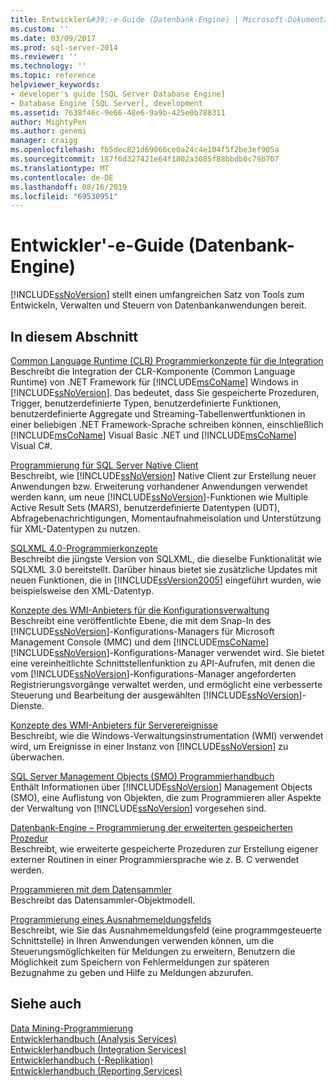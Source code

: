 ```yaml
---
title: Entwickler&#39;-e-Guide (Datenbank-Engine) | Microsoft-Dokumentation
ms.custom: ''
ms.date: 03/09/2017
ms.prod: sql-server-2014
ms.reviewer: ''
ms.technology: ''
ms.topic: reference
helpviewer_keywords:
- developer's guide [SQL Server Database Engine]
- Database Engine [SQL Server], development
ms.assetid: 7638f46c-9e66-48e6-9a9b-425e0b788311
author: MightyPen
ms.author: genemi
manager: craigg
ms.openlocfilehash: fb5dec821d69066ce0a24c4e104f5f2be3ef905a
ms.sourcegitcommit: 187f6d327421e64f1802a3085f88bbdb0c79b707
ms.translationtype: MT
ms.contentlocale: de-DE
ms.lasthandoff: 08/16/2019
ms.locfileid: "69530951"
---
```

# <a name="developer39s-guide-database-engine"></a>Entwickler&#39;-e-Guide (Datenbank-Engine)
  [!INCLUDE[ssNoVersion](../includes/ssnoversion-md.md)] stellt einen umfangreichen Satz von Tools zum Entwickeln, Verwalten und Steuern von Datenbankanwendungen bereit.  
  
## <a name="in-this-section"></a>In diesem Abschnitt  
 [Common Language Runtime &#40;CLR&#41; Programmierkonzepte für die Integration](clr-integration/common-language-runtime-clr-integration-programming-concepts.md)  
 Beschreibt die Integration der CLR-Komponente (Common Language Runtime) von .NET Framework für [!INCLUDE[msCoName](../includes/msconame-md.md)] Windows in [!INCLUDE[ssNoVersion](../includes/ssnoversion-md.md)]. Das bedeutet, dass Sie gespeicherte Prozeduren, Trigger, benutzerdefinierte Typen, benutzerdefinierte Funktionen, benutzerdefinierte Aggregate und Streaming-Tabellenwertfunktionen in einer beliebigen .NET Framework-Sprache schreiben können, einschließlich [!INCLUDE[msCoName](../includes/msconame-md.md)] Visual Basic .NET und [!INCLUDE[msCoName](../includes/msconame-md.md)] Visual C#.  
  
 [Programmierung für SQL Server Native Client](native-client/sql-server-native-client-programming.md)  
 Beschreibt, wie [!INCLUDE[ssNoVersion](../includes/ssnoversion-md.md)] Native Client zur Erstellung neuer Anwendungen bzw. Erweiterung vorhandener Anwendungen verwendet werden kann, um neue [!INCLUDE[ssNoVersion](../includes/ssnoversion-md.md)]-Funktionen wie Multiple Active Result Sets (MARS), benutzerdefinierte Datentypen (UDT), Abfragebenachrichtigungen, Momentaufnahmeisolation und Unterstützung für XML-Datentypen zu nutzen.  
  
 [SQLXML 4.0-Programmierkonzepte](sqlxml/sqlxml-4-0-programming-concepts.md)  
 Beschreibt die jüngste Version von SQLXML, die dieselbe Funktionalität wie SQLXML 3.0 bereitstellt. Darüber hinaus bietet sie zusätzliche Updates mit neuen Funktionen, die in [!INCLUDE[ssVersion2005](../includes/ssversion2005-md.md)] eingeführt wurden, wie beispielsweise den XML-Datentyp.  
  
 [Konzepte des WMI-Anbieters für die Konfigurationsverwaltung](wmi-provider-configuration/wmi-provider-for-configuration-management.md)  
 Beschreibt eine veröffentlichte Ebene, die mit dem Snap-In des [!INCLUDE[ssNoVersion](../includes/ssnoversion-md.md)]-Konfigurations-Managers für Microsoft Management Console (MMC) und dem [!INCLUDE[msCoName](../includes/msconame-md.md)] [!INCLUDE[ssNoVersion](../includes/ssnoversion-md.md)]-Konfigurations-Manager verwendet wird. Sie bietet eine vereinheitlichte Schnittstellenfunktion zu API-Aufrufen, mit denen die vom [!INCLUDE[ssNoVersion](../includes/ssnoversion-md.md)]-Konfigurations-Manager angeforderten Registrierungsvorgänge verwaltet werden, und ermöglicht eine verbesserte Steuerung und Bearbeitung der ausgewählten [!INCLUDE[ssNoVersion](../includes/ssnoversion-md.md)]-Dienste.  
  
 [Konzepte des WMI-Anbieters für Serverereignisse](wmi-provider-server-events/wmi-provider-for-server-events-concepts.md)  
 Beschreibt, wie die Windows-Verwaltungsinstrumentation (WMI) verwendet wird, um Ereignisse in einer Instanz von [!INCLUDE[ssNoVersion](../includes/ssnoversion-md.md)] zu überwachen.  
  
 [SQL Server Management Objects &#40;SMO&#41; Programmierhandbuch](server-management-objects-smo/sql-server-management-objects-smo-programming-guide.md)  
 Enthält Informationen über [!INCLUDE[ssNoVersion](../includes/ssnoversion-md.md)] Management Objects (SMO), eine Auflistung von Objekten, die zum Programmieren aller Aspekte der Verwaltung von [!INCLUDE[ssNoVersion](../includes/ssnoversion-md.md)] vorgesehen sind.  
  
 [Datenbank-Engine – Programmierung der erweiterten gespeicherten Prozedur](database-engine-extended-stored-procedure-programming.md)  
 Beschreibt, wie erweiterte gespeicherte Prozeduren zur Erstellung eigener externer Routinen in einer Programmiersprache wie z. B. C verwendet werden.  
  
 [Programmieren mit dem Datensammler](../database-engine/dev-guide/data-collector-programming.md)  
 Beschreibt das Datensammler-Objektmodell.  
  
 [Programmierung eines Ausnahmemeldungsfelds](../database-engine/dev-guide/exception-message-box-programming.md)  
 Beschreibt, wie Sie das Ausnahmemeldungsfeld (eine programmgesteuerte Schnittstelle) in Ihren Anwendungen verwenden können, um die Steuerungsmöglichkeiten für Meldungen zu erweitern, Benutzern die Möglichkeit zum Speichern von Fehlermeldungen zur späteren Bezugnahme zu geben und Hilfe zu Meldungen abzurufen.  
  
## <a name="see-also"></a>Siehe auch  
 [Data Mining-Programmierung](../analysis-services/dev-guide/data-mining-programming.md)   
 [Entwicklerhandbuch &#40;Analysis Services&#41;](https://docs.microsoft.com/analysis-services/analysis-services-developer-documentation)   
 [Entwicklerhandbuch &#40;Integration Services&#41;](../integration-services/integration-services-developer-documentation.md)   
 [Entwicklerhandbuch &#40;-Replikation&#41;](replication/concepts/replication-developer-documentation.md)   
 [Entwicklerhandbuch &#40;Reporting Services&#41;](../reporting-services/reporting-services-developer-documentation.md)  
  
  
